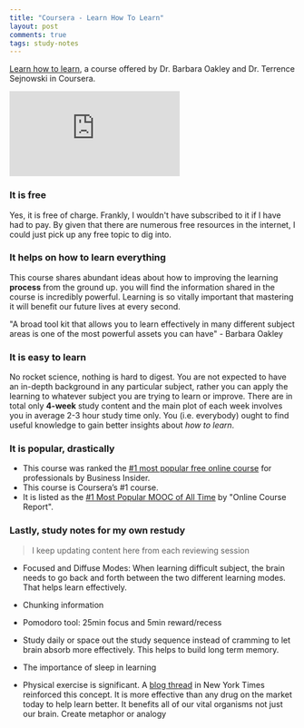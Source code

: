 ```yaml
---
title: "Coursera - Learn How To Learn"
layout: post
comments: true
tags: study-notes
---
```



[Learn how to learn](https://www.coursera.org/learn/learning-how-to-learn/home/welcome), a course offered by Dr. Barbara Oakley and Dr. Terrence Sejnowski in Coursera.

<div class="video-container"><iframe src="https://www.youtube.com/embed/O96fE1E-rf8" frameborder="0" allowfullscreen></iframe></div>

### It is free
Yes, it is free of charge. Frankly, I wouldn't have subscribed to it if I have had to pay. By given that there are numerous free resources in the internet, I could just pick up any free topic to dig into.

### It helps on how to learn everything
This course shares abundant ideas about how to improving the learning **process** from the ground up. you will find the information shared in the course is incredibly powerful. Learning is so vitally important that mastering it will benefit our future lives at every second.

><cite>
"A broad tool kit that allows you to learn effectively in many different subject areas is one of the most powerful assets you can have" - Barbara Oakley
</cite>

### It is easy to learn
No rocket science, nothing is hard to digest. You are not expected to have an in-depth background in any particular subject, rather you can apply the learning to whatever subject you are trying to learn or improve. There are in total only **4-week** study content and the main plot of each week involves you in average 2-3 hour study time only. You (i.e. everybody) ought to find useful knowledge to gain better insights about *how to learn*.

### It is popular, drastically
- This course was ranked the [#1 most popular free online course](http://uk.businessinsider.com/most-popular-coursera-courses-of-2015-2015-12) for professionals by Business Insider.
- This course is Coursera’s #1 course.
- It is listed as the [#1 Most Popular MOOC of All Time](http://www.onlinecoursereport.com/the-50-most-popular-moocs-of-all-time/) by "Online Course Report".

### Lastly, study notes for my own restudy
>I keep updating content here from each reviewing session

- Focused and Diffuse Modes:
    When learning difficult subject, the brain needs to go back and forth between the two different learning modes. That helps learn effectively.

- Chunking information

- Pomodoro tool: 25min focus and 5min reward/recess

- Study daily or space out the study sequence instead of cramming to let brain absorb more effectively. This helps to build long term memory.

- The importance of sleep in learning

- Physical exercise is significant.
    A [blog thread](http://mobile.nytimes.com/blogs/well/2015/12/09/does-exercise-help-keep-our-brains-young/) in New York Times reinforced this concept. It is more effective than any drug on the market today to help learn better. It benefits all of our vital organisms not just our brain.
    Create metaphor or analogy
